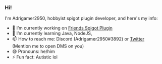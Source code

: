 ### Hi!

I'm Adrigamer2950, hobbyist spigot plugin developer, and here's my info:

- 🔭 I’m currently working on [Friends Spigot Plugin](https://github.com/Adrigamer2950/Friends)
- 🌱 I’m currently learning Java, NodeJS, 
- 📫 How to reach me: Discord (Adrigamer2950#3892) or [Twitter](https://twitter.com/adrigamer2950) (Mention me to open DMS on you)
- 😄 Pronouns: he/him
- ⚡ Fun fact: Autistic lol
